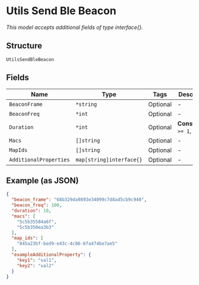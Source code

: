
# Utils Send Ble Beacon

*This model accepts additional fields of type interface{}.*

## Structure

`UtilsSendBleBeacon`

## Fields

| Name | Type | Tags | Description |
|  --- | --- | --- | --- |
| `BeaconFrame` | `*string` | Optional | - |
| `BeaconFreq` | `*int` | Optional | - |
| `Duration` | `*int` | Optional | **Constraints**: `>= 1`, `<= 60` |
| `Macs` | `[]string` | Optional | - |
| `MapIds` | `[]string` | Optional | - |
| `AdditionalProperties` | `map[string]interface{}` | Optional | - |

## Example (as JSON)

```json
{
  "beacon_frame": "68b329da9893e34099c7d8ad5cb9c940",
  "beacon_freq": 100,
  "duration": 10,
  "macs": [
    "5c5b35584a6f",
    "5c5b350ea3b3"
  ],
  "map_ids": [
    "845a23bf-bed9-e43c-4c86-6fa474be7ae5"
  ],
  "exampleAdditionalProperty": {
    "key1": "val1",
    "key2": "val2"
  }
}
```

